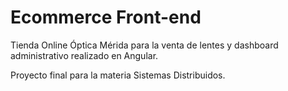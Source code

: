# Ecommerce Front-end

Tienda Online Óptica Mérida para la venta de lentes y dashboard administrativo realizado en Angular.

Proyecto final para la materia Sistemas Distribuidos.
